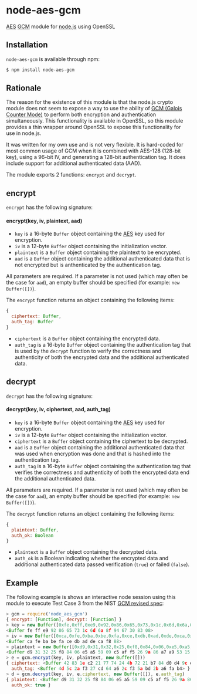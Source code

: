 node-aes-gcm
============

[AES][] [GCM][] module for [node.js][node] using OpenSSL

[AES]: http://csrc.nist.gov/publications/fips/fips197/fips-197.pdf
[GCM]: http://csrc.nist.gov/publications/nistpubs/800-38D/SP-800-38D.pdf
[GCMr]: http://csrc.nist.gov/groups/ST/toolkit/BCM/documents/proposedmodes/gcm/gcm-revised-spec.pdf
[node]: http://nodejs.org

Installation
------------

`node-aes-gcm` is available through npm:

``` bash
$ npm install node-aes-gcm
```

Rationale
---------

The reason for the existence of this module is that the node.js crypto module does not seem to expose a way to use the ability of [GCM (Galois Counter Mode)][GCM] to perform both encryption and authentication simultaneously.  This functionality is available in OpenSSL, so this module provides a thin wrapper around OpenSSL to expose this functionality for use in node.js.

It was written for my own use and is not very flexible.  It is hard-coded for most common usage of GCM when it is combined with AES-128 (128-bit key), using a 96-bit IV, and generating a 128-bit authentication tag.  It does include support for additional authenticated data (AAD).

The module exports 2 functions: `encrypt` and `decrypt`.

encrypt
-------

`encrypt` has the following signature:

#### encrypt(key, iv, plaintext, aad)

* `key` is a 16-byte `Buffer` object containing the [AES][] key used for encryption.
* `iv` is a 12-byte `Buffer` object containing the initialization vector.
* `plaintext` is a `Buffer` object containing the plaintext to be encrypted.
* `aad` is a `Buffer` object containing the additional authenticated data that is not encrypted but is anthenticated by the authentication tag.

All parameters are required.  If a parameter is not used (which may often be the case for `aad`), an empty buffer should be specified (for example: `new Buffer([])`).

The `encrypt` function returns an object containing the following items:

``` javascript
{
  ciphertext: Buffer,
  auth_tag: Buffer
}
```

* `ciphertext` is a `Buffer` object containing the encrypted data.
* `auth_tag` is a 16-byte `Buffer` object containing the authentication tag that is used by the `decrypt` function to verify the correctness and authenticity of both the encrypted data and the additional authenticated data.

decrypt
-------

`decrypt` has the following signature:

#### decrypt(key, iv, ciphertext, aad, auth_tag)

* `key` is a 16-byte `Buffer` object containing the [AES][] key used for encryption.
* `iv` is a 12-byte `Buffer` object containing the initialization vector.
* `ciphertext` is a `Buffer` object containing the ciphertext to be decrypted.
* `aad` is a `Buffer` object containing the additional authenticated data that was used when encryption was done and that is hashed into the authentication tag.
* `auth_tag` is a 16-byte `Buffer` object containing the authentication tag that verifies the correctness and authenticity of both the encrypted data end the additional authenticated data.

All parameters are required.  If a parameter is not used (which may often be the case for `aad`), an empty buffer should be specified (for example: `new Buffer([])`).

The `decrypt` function returns an object containing the following items:

``` javascript
{
  plaintext: Buffer,
  auth_ok: Boolean
}
```

* `plaintext` is a `Buffer` object containing the decrypted data.
* `auth_ok` is a Boolean indicating whether the encrypted data and additional authenticated data passed verification (`true`) or failed (`false`).

Example
-------

The following example is shows an interactive node session using this module to execute Test Case 3 from the NIST [GCM revised spec][GCMr]:

``` javascript
> gcm = require('node_aes_gcm')
{ encrypt: [Function], decrypt: [Function] }
> key = new Buffer([0xfe,0xff,0xe9,0x92,0x86,0x65,0x73,0x1c,0x6d,0x6a,0x8f,0x94,0x67,0x30,0x83,0x08])
<Buffer fe ff e9 92 86 65 73 1c 6d 6a 8f 94 67 30 83 08>
> iv = new Buffer([0xca,0xfe,0xba,0xbe,0xfa,0xce,0xdb,0xad,0xde,0xca,0xf8,0x88])
<Buffer ca fe ba be fa ce db ad de ca f8 88>
> plaintext = new Buffer([0xd9,0x31,0x32,0x25,0xf8,0x84,0x06,0xe5,0xa5,0x59,0x09,0xc5,0xaf,0xf5,0x26,0x9a,0x86,0xa7,0xa9,0x53,0x15,0x34,0xf7,0xda,0x2e,0x4c,0x30,0x3d,0x8a,0x31,0x8a,0x72,0x1c,0x3c,0x0c,0x95,0x95,0x68,0x09,0x53,0x2f,0xcf,0x0e,0x24,0x49,0xa6,0xb5,0x25,0xb1,0x6a,0xed,0xf5,0xaa,0x0d,0xe6,0x57,0xba,0x63,0x7b,0x39,0x1a,0xaf,0xd2,0x55])
<Buffer d9 31 32 25 f8 84 06 e5 a5 59 09 c5 af f5 26 9a 86 a7 a9 53 15 34 f7 da 2e 4c 30 3d 8a 31 8a 72 1c 3c 0c 95 95 68 09 53 2f cf 0e 24 49 a6 b5 25 b1 6a ed ...>
> e = gcm.encrypt(key, iv, plaintext, new Buffer([]))
{ ciphertext: <Buffer 42 83 1e c2 21 77 74 24 4b 72 21 b7 84 d0 d4 9c e3 aa 21 2f 2c 02 a4 e0 35 c1 7e 23 29 ac a1 2e 21 d5 14 b2 54 66 93 1c 7d 8f 6a 5a ac 84 aa 05 1b a3 0b ...>,
  auth_tag: <Buffer 4d 5c 2a f3 27 cd 64 a6 2c f3 5a bd 2b a6 fa b4> }
> d = gcm.decrypt(key, iv, e.ciphertext, new Buffer([]), e.auth_tag)
{ plaintext: <Buffer d9 31 32 25 f8 84 06 e5 a5 59 09 c5 af f5 26 9a 86 a7 a9 53 15 34 f7 da 2e 4c 30 3d 8a 31 8a 72 1c 3c 0c 95 95 68 09 53 2f cf 0e 24 49 a6 b5 25 b1 6a ed ...>,
  auth_ok: true }

```

